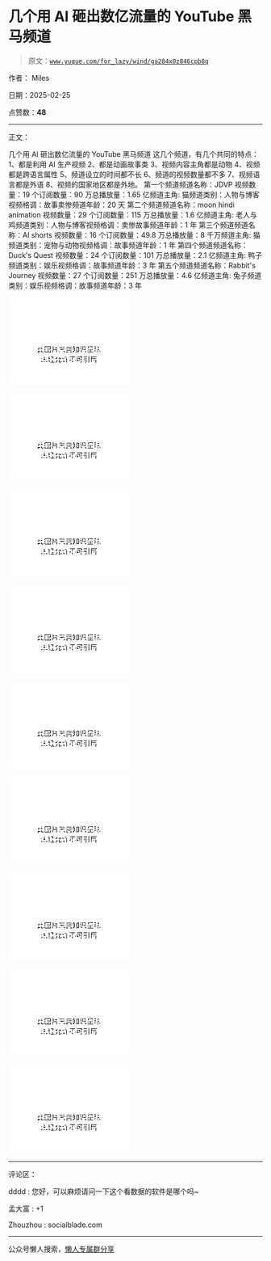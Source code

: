 # 几个用 AI 砸出数亿流量的 YouTube 黑马频道

> 原文：[`www.yuque.com/for_lazy/wind/ga284x0z846cpb8q`](https://www.yuque.com/for_lazy/wind/ga284x0z846cpb8q)

作者： Miles

日期：2025-02-25

点赞数：**48**

* * *

正文：

几个用 AI 砸出数亿流量的 YouTube 黑马频道
这几个频道，有几个共同的特点：1、都是利用 AI 生产视频 2、都是动画故事类 3、视频内容主角都是动物 4、视频都是跨语言属性 5、频道设立的时间都不长 6、频道的视频数量都不多 7、视频语言都是外语 8、视频的国家地区都是外地。
第一个频道频道名称：JDVP 视频数量：19 个订阅数量：90 万总播放量：1.65 亿频道主角: 猫频道类别：人物与博客视频格调：故事卖惨频道年龄：20 天
第二个频道频道名称：moon hindi animation 视频数量：29 个订阅数量：115 万总播放量：1.6 亿频道主角:
老人与鸡频道类别：人物与博客视频格调：卖惨故事频道年龄：1 年 第三个频道频道名称：AI
shorts 视频数量：16 个订阅数量：49.8 万总播放量：8 千万频道主角: 猫频道类别：宠物与动物视频格调：故事频道年龄：1 年
第四个频道频道名称：Duck's Quest 视频数量：24 个订阅数量：101 万总播放量：2.1 亿频道主角: 鸭子频道类别：娱乐视频格调：故事频道年龄：3 年
第五个频道频道名称：Rabbit's Journey 视频数量：27 个订阅数量：251 万总播放量：4.6 亿频道主角:
兔子频道类别：娱乐视频格调：故事频道年龄：3 年

![](img/adfcf7567759f89ed1ac53fe59e92c50.png "None")

![](img/b44d170fef0f635d9c7919c6fa78ad98.png "None")

![](img/017f820640ca7e6941011f82b3122ed5.png "None")

![](img/ddf4011ec76a3cf36f8db6782a999daa.png "None")

![](img/09329c6a299ec2aece5ab1d9fa7fa75b.png "None")

![](img/2bdca2bd2fb85f7233e8235cbce34623.png "None")

![](img/97b58f7524911d655a9f5e2b1d4c45a2.png "None")

![](img/1d860a96aa2820261697d66f3ea57089.png "None")

![](img/8dbc5a526ea64ea180bd954c0d5a7e68.png "None")

* * *

评论区：

dddd : 您好，可以麻烦请问一下这个看数据的软件是哪个吗~

孟大富 : +1

Zhouzhou : socialblade.com

* * *

公众号懒人搜索，[懒人专属群分享](https://lazybook.fun/#/blog/group)